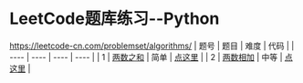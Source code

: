 # LeetCode题库练习--Python
https://leetcode-cn.com/problemset/algorithms/
| 题号 | 题目 | 难度 | 代码 |
| ---- | ---- | ---- | ---- |
| 1 | [两数之和](https://leetcode-cn.com/problems/two-sum/description) | 简单 | [点这里](https://github.com/217heidai/leetcode/leetcode0001.py) |
| 2 | [两数相加](https://leetcode-cn.com/problems/add-two-numbers/description/) | 中等 | [点这里](https://github.com/217heidai/leetcode/leetcode0002.py) |
